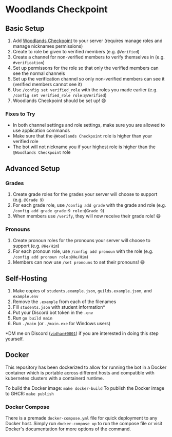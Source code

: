 # Woodlands Checkpoint

## Basic Setup

1. Add [Woodlands Checkpoint](https://discord.com/api/oauth2/authorize?client_id=896067278393712651&permissions=402653184&scope=bot%20applications.commands) to your server (requires manage roles and manage nicknames permissions)
2. Create to role be given to verified members (e.g. `@Verified`)
3. Create a channel for non-verified members to verify themselves in (e.g. `#verification`)
4. Set up permissons for the role so that only the verified members can see the normal channels
5. Set up the verification channel so only non-verified members can see it (verified members cannot see it)
6. Use `/config set verified_role` with the roles you made earlier (e.g. `/config set verified_role role:@Verified`)
7. Woodlands Checkpoint should be set up! 😄

### Fixes to Try

- In both channel settings and role settings, make sure you are allowed to use application commands
- Make sure that the `@Woodlands Checkpoint` role is higher than your verified role
- The bot will not nickname you if your highest role is higher than the `@Woodlands Checkpoint` role

## Advanced Setup

### Grades

1. Create grade roles for the grades your server will choose to support (e.g. `@Grade 9`)
2. For each grade role, use `/config add grade` with the grade and role (e.g. `/config add grade grade:9 role:@Grade 9`)
3. When members use `/verify`, they will now receive their grade role! 😄

### Pronouns

1. Create pronoun roles for the pronouns your server will choose to support (e.g. `@He/Him`)
2. For each pronoun role, use `/config add pronoun` with the role (e.g. `/config add pronoun role:@He/Him`)
3. Members can now use `/set pronouns` to set their pronouns! 😄

## Self-Hosting

1. Make copies of `students.example.json`, `guilds.example.json`, and `example.env`
2. Remove the `.example` from each of the filenames
3. Fill `students.json` with student information*
4. Put your Discord bot token in the `.env`
5. Run `go build main`
6. Run `./main` (or `./main.exe` for Windows users)

\*DM me on Discord ([`vidhan#0001`](https://discord.com/users/277507281652940800)) if you are interested in doing this step yourself.

## Docker

This repository has been dockerized to allow for running the bot in a Docker container which is portable across different hosts and compatible with kubernetes clusters with a containerd runtime.

To build the Docker image: `make docker-build`
To publish the Docker image to GHCR: `make publish`

### Docker Compose

There is a premade `docker-compose.yml` file for quick deployment to any Docker host. Simply run `docker-compose up` to run the compose file or visit Docker's documentation for more options of the command.

